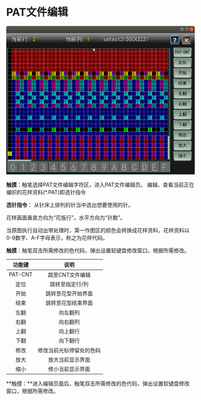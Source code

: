 # PAT文件编辑

![](https://raw.githubusercontent.com/HQwangyun/HQ-image/master/PAT%E6%96%87%E4%BB%B6%E7%BC%96%E8%BE%91.png)

**触摸**：触笔选择PAT文件编辑字符区，进入PAT文件编辑页。 编辑、查看当前正在编织的花样资料\(\*.PAT\)即选针指令

**选针指令**： 从针床上排列的针当中选出想要使用的针。

花样画面垂直方向为“花版行”，水平方向为“针数”。

当原图执行自动出带处理时，第一作图区的颜色会转换成花样资料，花样资料以0-9数字、A-F字母表示，称之为花样代码。

**触摸**：触笔双击所需修改的色代码，弹出设置软键盘修改窗口，根据所需修改。

| 功能键 | 说明 |
| :---: | :---: |
| PAT-CNT | 跳至CNT文件编辑 |
| 定位 | 跳转至指定行/列 |
| 开始 | 跳转至花型开始界面 |
| 结束 | 跳转至花型结束界面 |
| 左翻 | 向左翻列 |
| 右翻 | 向右翻列 |
| 上翻 | 向上翻行 |
| 下翻 | 向下翻行 |
| 修改 | 修改当前光标停留处的色码 |
| 放大 | 放大当前显示界面 |
| 缩小 | 修小当前显示界面 |

**触摸：**进入编辑页面后，触笔双击所需修改的色代码，弹出设置软键盘修改窗口，根据所需修改。



